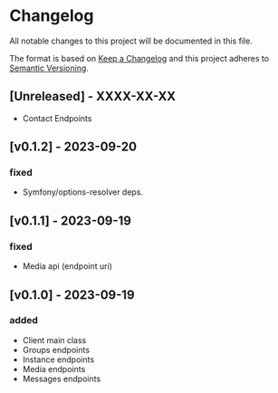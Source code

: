 # Changelog

All notable changes to this project will be documented in this file.

The format is based on [Keep a Changelog](http://keepachangelog.com/en/1.0.0/) and this project adheres to [Semantic Versioning](http://semver.org/spec/v2.0.0.html).

## [Unreleased] - XXXX-XX-XX
- Contact Endpoints

## [v0.1.2] -  2023-09-20
### fixed
- Symfony/options-resolver deps.


## [v0.1.1] -  2023-09-19
### fixed
- Media api (endpoint uri)


## [v0.1.0] -  2023-09-19
### added
- Client main class
- Groups endpoints
- Instance endpoints
- Media endpoints
- Messages endpoints
